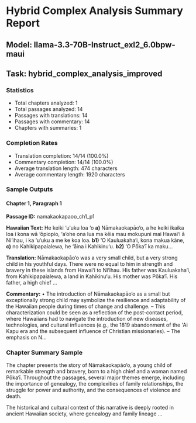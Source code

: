 # Hybrid Complex Analysis Summary Report
## Model: llama-3.3-70B-Instruct_exl2_6.0bpw-maui
## Task: hybrid_complex_analysis_improved

### Statistics
- Total chapters analyzed: 1
- Total passages analyzed: 14
- Passages with translations: 14
- Passages with commentary: 14
- Chapters with summaries: 1

### Completion Rates
- Translation completion: 14/14 (100.0%)
- Commentary completion: 14/14 (100.0%)
- Average translation length: 474 characters
- Average commentary length: 1920 characters

### Sample Outputs

#### Chapter 1, Paragraph 1
**Passage ID:** namakaokapaoo_ch1_p1

**Hawaiian Text:**
He keiki ‘u‘uku loa ‘o **a)** Nāmakaokapāo‘o, a he  keiki ikaika loa i kona wā ‘ōpiopio, ‘a‘ohe ona lua  ma kēia mau mokupuni mai Hawai‘i ā Ni‘ihau, i ka  ‘u‘uku a me ke koa loa. **b1)** ‘O Kauluakaha‘i, kona   makua kāne, **c)** no Kahikipapaialewa, he ‘āina i  Kahikinu‘u. **b2)** ‘O Pōka‘ī ka maku...

**Translation:**
Nāmakaokapāo‘o was a very small child, but a very strong child in his youthful days. There were no equal to him in strength and bravery in these islands from Hawai‘i to Ni‘ihau. His father was Kauluakaha‘i, from Kahikipapaialewa, a land in Kahikinu‘u. His mother was Pōka‘ī. His father, a high chief ...

**Commentary:**
• The introduction of Nāmakaokapāo‘o as a small but exceptionally strong child may symbolize the resilience and adaptability of the Hawaiian people during times of change and challenge.
  – This characterization could be seen as a reflection of the post-contact period, where Hawaiians had to navigate the introduction of new diseases, technologies, and cultural influences (e.g., the 1819 abandonment of the 'Ai Kapu era and the subsequent influence of Christian missionaries).
  – The emphasis on N...

### Chapter Summary Sample
The chapter presents the story of Nāmakaokapāo‘o, a young child of remarkable strength and bravery, born to a high chief and a woman named Pōka‘ī. Throughout the passages, several major themes emerge, including the importance of genealogy, the complexities of family relationships, the struggle for power and authority, and the consequences of violence and death.

The historical and cultural context of this narrative is deeply rooted in ancient Hawaiian society, where genealogy and family lineage ...